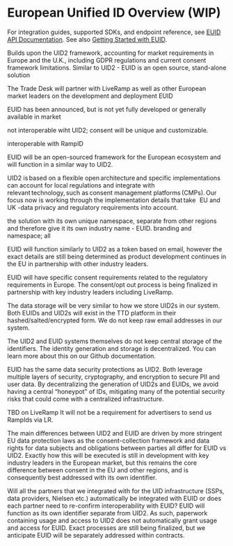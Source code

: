 # European Unified ID Overview (WIP)

For integration guides, supported SDKs, and endpoint reference, see [EUID API Documentation](/api/v1/README.md). See also [Getting Started with EUID](/api/README.md).

Builds upon the UID2 framework, accounting for market requirements in Europe and the U.K., including GDPR regulations and current consent framework limitations.
Similar to UID2 - EUID is an open source, stand-alone solution

The Trade Desk will partner with LiveRamp as well as other European market leaders on the development and deployment EUID

EUID has been announced, but is not yet fully developed or generally available in market

not interoperable wiht UID2; consent will be unique and customizable.

interoperable with RampID


EUID will be an open-sourced framework for the European ecosystem and will function in a similar way to UID2.

UID2 is based on a flexible open architecture and specific implementations can account for local regulations and integrate with relevant technology, such as consent management platforms (CMPs). Our focus now is working through the implementation details that take   EU and UK -data privacy and regulatory requirements into account. 

the solution with its own unique namespace, separate from other regions and therefore give it its own industry name - EUID. branding and namespace; all 

EUID will function similarly to UID2 as a token based on email, however the exact details are still being determined as product development continues in the EU in partnership with other industry leaders.

EUID will have specific consent requirements related to the regulatory requirements in Europe. The consent/opt out process is being finalized in partnership with key industry leaders including LiveRamp. 

The data storage will be very similar to how we store UID2s in our system. Both EUIDs and UID2s will exist in the TTD platform in their hashed/salted/encrypted form. We do not keep raw email addresses in our system. 

The UID2 and EUID systems themselves do not keep central storage of the identifiers. The identity generation and storage is decentralized. You can learn more about this on our Github documentation. 

EUID has the same data security protections as UID2. Both leverage multiple layers of security, cryptography, and encryption to secure PII and user data. By decentralizing the generation of UID2s and EUIDs, we avoid having a central “honeypot” of IDs, mitigating many of the potential security risks that could come with a centralized infrastructure.  





TBD on LiveRamp
It will not be a requirement for advertisers to send us RampIds via LR.

The main differences between UID2 and EUID are driven by more stringent EU data protection laws  as the consent-collection framework and data rights for data subjects and obligations between parties all differ for EUID vs UID2. Exactly how this will be executed is still in development with key industry leaders in the European market, but this remains the core difference between consent in the EU and other regions, and is consequently best addressed with its own identifier.

Will all the partners that we integrated with for the UID infrastructure (SSPs, data providers, Nielsen etc.) automatically be integrated with EUID or does each partner need to re-confirm interoperability with EUID? 
EUID will function as its own identifier separate from UID2. As such, paperwork containing usage and access to UID2 does not automatically grant usage and access for EUID. Exact processes are still being finalized, but we anticipate EUID will be separately addressed within contracts.  

